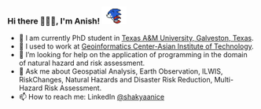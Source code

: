 ### Hi there 👋🙏🏻, I'm Anish! <img src="giphy.gif" width="50">

- 🌱 I am currently PhD student in [Texas A&M University, Galveston, Texas](https://marine.tamu.edu/academics/graduate-programs/phd-marine-coastal-science.html).
- 🔭 I  used to work at [Geoinformatics Center-Asian Institute of Technology](http://geoinfo.ait.ac.th/).
- 🤔 I’m looking for help on the application of programming in the domain of natural hazard and risk assessment.
- 💬 Ask me about Geospatial Analysis, Earth Observation, ILWIS, RiskChanges, Natural Hazards and Disaster Risk Reduction, Multi-Hazard Risk Assessment. 
- 📫 How to reach me: LinkedIn [@shakyaanice](https://www.linkedin.com/in/anish-ratna-shakya-47234a121/)

<!--
**shakyaanice/shakyaanice** is a ✨ _special_ ✨ repository because its `README.md` (this file) appears on your GitHub profile.

Here are some ideas to get you started:

- 🔭 I’m currently working on ...
- 🌱 I’m currently learning ...
- 👯 I’m looking to collaborate on ...
- 🤔 I’m looking for help with ...
- 💬 Ask me about ...
- 📫 How to reach me: ...
- 😄 Pronouns: ...
- ⚡ Fun fact: ...
-->
